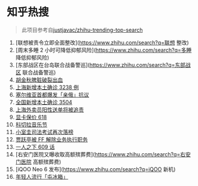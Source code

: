 # 知乎热搜

> 此项目参考自[justjavac/zhihu-trending-top-search](https://github.com/justjavac/zhihu-trending-top-search/blob/main/utils.ts)

<!-- BEGIN -->
  <!-- 最后更新时间:Sun Apr 17 2022 05:11:01 GMT+0000 (Coordinated Universal Time) -->
  1. [联想被责令立即全面整改](https://www.zhihu.com/search?q=联想 整改)
1. [周末多睡 2 小时可降低抑郁风险](https://www.zhihu.com/search?q=多睡 降低抑郁风险)
1. [东部战区在台岛联合战备警巡](https://www.zhihu.com/search?q=东部战区 联合战备警巡)
1. [胡金秋脾脏破裂出血](https://www.zhihu.com/search?q=胡金秋)
1. [上海新增本土确诊 3238 例](https://www.zhihu.com/search?q=上海新增)
1. [塞尔维亚首都爆发「亲俄」抗议](https://www.zhihu.com/search?q=塞尔维亚亲俄抗议)
1. [全国新增本土确诊 3504](https://www.zhihu.com/search?q=全国新增)
1. [上海外卖员阳性送单将被追责](https://www.zhihu.com/search?q=外卖员阳性送单将被追责)
1. [显卡保价 618](https://www.zhihu.com/search?q=显卡618)
1. [科切拉音乐节](https://www.zhihu.com/search?q=科切拉音乐节)
1. [小室圭司法考试再次落榜](https://www.zhihu.com/search?q=小室圭司法考试落榜)
1. [贾跃亭被 FF 解除业务执行职务](https://www.zhihu.com/search?q=贾跃亭被解除业务执行职务)
1. [一人之下 609 话](https://www.zhihu.com/search?q=一人之下609)
1. [右安门医院又曝收取高额殡葬费](https://www.zhihu.com/search?q=右安门医院 高额殡葬费)
1. [iQOO Neo 6 发布](https://www.zhihu.com/search?q=iQOO 新机)
1. [年轻人流行「屯冰箱」](https://www.zhihu.com/search?q=年轻人流行屯冰箱)
  <!-- END -->